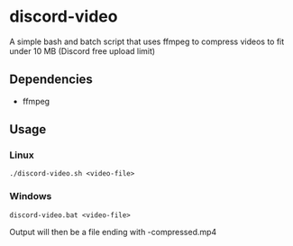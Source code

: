 # discord-video
A simple bash and batch script that uses ffmpeg to compress videos to fit under 10 MB (Discord free upload limit)

## Dependencies
* ffmpeg

## Usage

### Linux

``./discord-video.sh <video-file>``

### Windows
``discord-video.bat <video-file>``

Output will then be a file ending with -compressed.mp4
